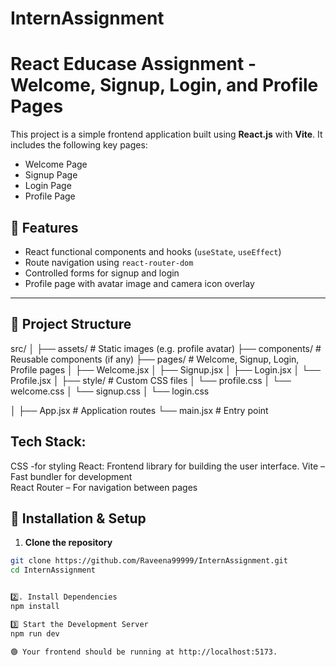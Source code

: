 # InternAssignment
# React Educase Assignment - Welcome, Signup, Login, and Profile Pages

This project is a simple frontend application built using **React.js** with **Vite**. It includes the following key pages:

- Welcome Page
- Signup Page
- Login Page
- Profile Page

## 🚀 Features

- React functional components and hooks (`useState`, `useEffect`)
- Route navigation using `react-router-dom`
- Controlled forms for signup and login
- Profile page with avatar image and camera icon overlay

---

## 📁 Project Structure

src/
│
├── assets/ # Static images (e.g. profile avatar)
├── components/ # Reusable components (if any)
├── pages/ # Welcome, Signup, Login, Profile pages
│ ├── Welcome.jsx
│ ├── Signup.jsx
│ ├── Login.jsx
│ └── Profile.jsx
│
├── style/ # Custom CSS files
│ └── profile.css
│ └── welcome.css
│ └── signup.css
│ └── login.css

│
├── App.jsx # Application routes
└── main.jsx # Entry point


## Tech Stack:
CSS -for styling
React: Frontend library for building the user interface.
Vite – Fast bundler for development  
React Router – For navigation between pages  

## 🔧 Installation & Setup

1. **Clone the repository**

```bash
git clone https://github.com/Raveena99999/InternAssignment.git
cd InternAssignment


2️⃣. Install Dependencies
npm install

3️⃣ Start the Development Server
npm run dev

🟢 Your frontend should be running at http://localhost:5173.
